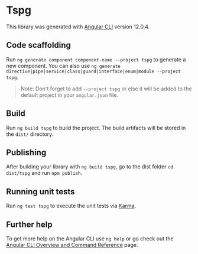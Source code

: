 # Tspg

This library was generated with [Angular CLI](https://github.com/angular/angular-cli) version 12.0.4.

## Code scaffolding

Run `ng generate component component-name --project tspg` to generate a new component. You can also use `ng generate directive|pipe|service|class|guard|interface|enum|module --project tspg`.
> Note: Don't forget to add `--project tspg` or else it will be added to the default project in your `angular.json` file. 

## Build

Run `ng build tspg` to build the project. The build artifacts will be stored in the `dist/` directory.

## Publishing

After building your library with `ng build tspg`, go to the dist folder `cd dist/tspg` and run `npm publish`.

## Running unit tests

Run `ng test tspg` to execute the unit tests via [Karma](https://karma-runner.github.io).

## Further help

To get more help on the Angular CLI use `ng help` or go check out the [Angular CLI Overview and Command Reference](https://angular.io/cli) page.
